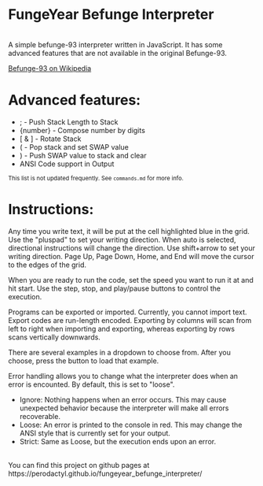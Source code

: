 # FungeYear Befunge Interpreter
<br>
A simple befunge-93 interpreter written in JavaScript. It has some advanced features that are not available in the original Befunge-93.


[Befunge-93 on Wikipedia](https://en.wikipedia.org/wiki/Befunge-93)

# Advanced features:
- ; - Push Stack Length to Stack
- {number} - Compose number by digits
- [ & ] - Rotate Stack
- ( - Pop stack and set SWAP value
- ) - Push SWAP value to stack and clear
- ANSI Code support in Output

<sub>This list is not updated frequently. See `commands.md` for more info.</sub>

# Instructions:
Any time you write text, it will be put at the cell highlighted blue in the grid. Use the "pluspad" to set your writing direction. When auto is selected, directional instructions will change the direction. Use shift+arrow to set your writing direction. Page Up, Page Down, Home, and End will move the cursor to the edges of the grid.

When you are ready to run the code, set the speed you want to run it at and hit start. Use the step, stop, and play/pause buttons to control the execution.

Programs can be exported or imported. Currently, you cannot import text. Export codes are run-length encoded. Exporting by columns will scan from left to right when importing and exporting, whereas exporting by rows scans vertically downwards.

There are several examples in a dropdown to choose from. After you choose, press the button to load that example.

Error handling allows you to change what the interpreter does when an error is encounted. By default, this is set to "loose".
- Ignore: Nothing happens when an error occurs. This may cause unexpected behavior because the interpreter will make all errors recoverable.
- Loose: An error is printed to the console in red. This may change the ANSI style that is currently set for your output.
- Strict: Same as Loose, but the execution ends upon an error.

<br>
You can find this project on github pages at https://perodactyl.github.io/fungeyear_befunge_interpreter/